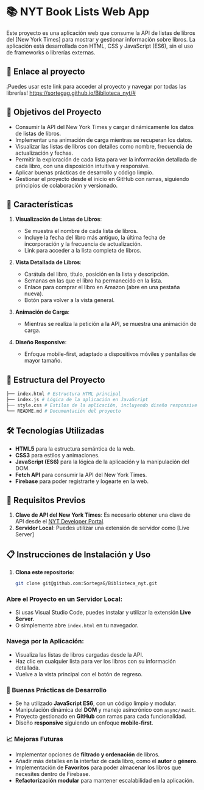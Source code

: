 # 📚 NYT Book Lists Web App

Este proyecto es una aplicación web que consume la API de listas de libros del [New York Times] para mostrar y gestionar información sobre libros. La aplicación está desarrollada con HTML, CSS y JavaScript (ES6), sin el uso de frameworks o librerías externas.
## 👀 Enlace al proyecto

¡Puedes usar este link para acceder al proyecto y navegar por todas las librerías! https://sortegag.github.io/Biblioteca_nyt/#

## 🎯 Objetivos del Proyecto

- Consumir la API del New York Times y cargar dinámicamente los datos de listas de libros.
- Implementar una animación de carga mientras se recuperan los datos.
- Visualizar las listas de libros con detalles como nombre, frecuencia de actualización y fechas.
- Permitir la exploración de cada lista para ver la información detallada de cada libro, con una disposición intuitiva y responsive.
- Aplicar buenas prácticas de desarrollo y código limpio.
- Gestionar el proyecto desde el inicio en GitHub con ramas, siguiendo principios de colaboración y versionado.

## 🚀 Características

1. **Visualización de Listas de Libros**: 
   - Se muestra el nombre de cada lista de libros.
   - Incluye la fecha del libro más antiguo, la última fecha de incorporación y la frecuencia de actualización.
   - Link para acceder a la lista completa de libros.

2. **Vista Detallada de Libros**:
   - Carátula del libro, título, posición en la lista y descripción.
   - Semanas en las que el libro ha permanecido en la lista.
   - Enlace para comprar el libro en Amazon (abre en una pestaña nueva).
   - Botón para volver a la vista general.

3. **Animación de Carga**:
   - Mientras se realiza la petición a la API, se muestra una animación de carga.

4. **Diseño Responsive**:
   - Enfoque mobile-first, adaptado a dispositivos móviles y pantallas de mayor tamaño.

## 📂 Estructura del Proyecto
```bash
├── index.html # Estructura HTML principal 
├── index.js # Lógica de la aplicación en JavaScript 
├── style.css # Estilos de la aplicación, incluyendo diseño responsive 
└── README.md # Documentación del proyecto
```

## 🛠️ Tecnologías Utilizadas

- **HTML5** para la estructura semántica de la web.
- **CSS3** para estilos y animaciones.
- **JavaScript (ES6)** para la lógica de la aplicación y la manipulación del DOM.
- **Fetch API** para consumir la API del New York Times.
- **Firebase** para poder registrarte y logearte en la web.

## 🚧 Requisitos Previos

1. **Clave de API del New York Times**: Es necesario obtener una clave de API desde el [NYT Developer Portal](https://developer.nytimes.com/).
2. **Servidor Local**: Puedes utilizar una extensión de servidor como [Live Server]

## 📋 Instrucciones de Instalación y Uso

1. **Clona este repositorio**:

   ```bash
   git clone git@github.com:SortegaG/Biblioteca_nyt.git
   ```


### Abre el Proyecto en un Servidor Local:

- Si usas Visual Studio Code, puedes instalar y utilizar la extensión **Live Server**.
- O simplemente abre `index.html` en tu navegador.

### Navega por la Aplicación:

- Visualiza las listas de libros cargadas desde la API.
- Haz clic en cualquier lista para ver los libros con su información detallada.
- Vuelve a la vista principal con el botón de regreso.

### 📏 Buenas Prácticas de Desarrollo

- Se ha utilizado **JavaScript ES6**, con un código limpio y modular.
- Manipulación dinámica del **DOM** y manejo asincrónico con `async/await`.
- Proyecto gestionado en **GitHub** con ramas para cada funcionalidad.
- Diseño **responsive** siguiendo un enfoque **mobile-first**.

### 📈 Mejoras Futuras

- Implementar opciones de **filtrado y ordenación** de libros.
- Añadir más detalles en la interfaz de cada libro, como el **autor** o **género**.
- Implementación de **Favoritos** para poder almacenar los libros que necesites dentro de Firebase.
- **Refactorización modular** para mantener escalabilidad en la aplicación.
